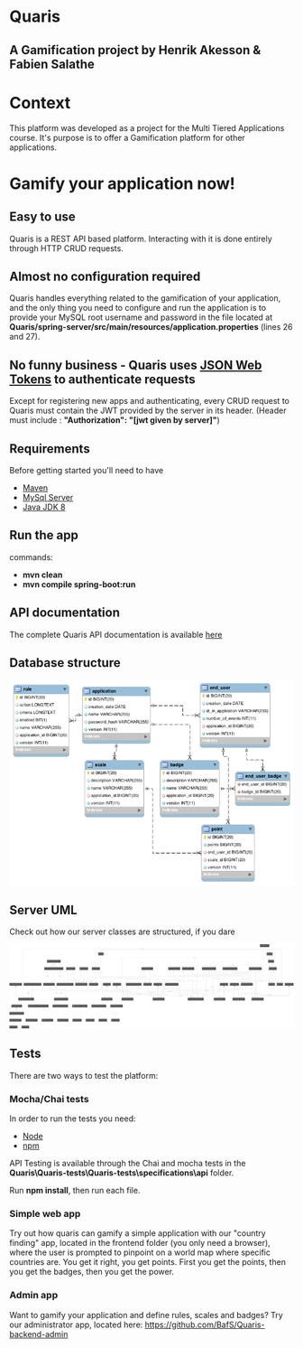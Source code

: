 # Quaris

## A Gamification project by Henrik Akesson & Fabien Salathe

# Context
This platform was developed as a project for the Multi Tiered Applications course.
It's purpose is to offer a Gamification platform for other applications.

# Gamify your application now!
## Easy to use
Quaris is a REST API based platform. Interacting with it is done entirely through HTTP CRUD requests.

## Almost no configuration required
Quaris handles everything related to the gamification of your application, and the only thing you need to configure and run the application is to provide your MySQL root username and password in the file located at **Quaris/spring-server/src/main/resources/application.properties** (lines 26 and 27).

## No funny business - Quaris uses [JSON Web Tokens](https://jwt.io/) to authenticate requests
Except for registering new apps and authenticating, every CRUD request to Quaris must contain the JWT provided by the server in its header. (Header must include : **"Authorization": "[jwt given by server]"**)

## Requirements
Before getting started you'll need to have
- [Maven](https://maven.apache.org/download.cgi)
- [MySql Server](https://dev.mysql.com/downloads/windows/installer/5.7.html)
- [Java JDK 8](http://www.oracle.com/technetwork/java/javase/downloads/jdk8-downloads-2133151.html)


## Run the app
commands:
- **mvn clean**
- **mvn compile spring-boot:run**

## API documentation
The complete Quaris API documentation is available [here](https://bafs.github.io/Quaris/)

## Database structure
![Database](./docs/db_uml.png)

## Server UML
Check out how our server classes are structured, if you dare

![UML](./docs/server_uml_2.png)

## Tests
There are two ways to test the platform:
### Mocha/Chai tests
In order to run the tests you need:
- [Node](https://nodejs.org/en/)
- [npm](https://www.npmjs.com/)

API Testing is available through the Chai and mocha tests in the **Quaris\Quaris-tests\Quaris-tests\specifications\api** folder.

Run **npm install**, then run each file.

### Simple web app
Try out how quaris can gamify a simple application with our "country finding" app, located in the frontend folder (you only need a browser), where the user is prompted to pinpoint on a world map where specific countries are. You get it right, you get points. First you get the points, then you get the badges, then you get the power.

### Admin app
Want to gamify your application and define rules, scales and badges? Try our administrator app, located here: https://github.com/BafS/Quaris-backend-admin